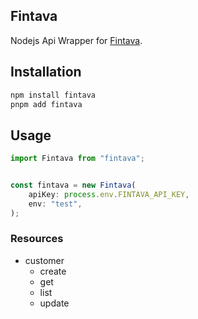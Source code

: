 ## Fintava

Nodejs Api Wrapper for [Fintava](https://fintavapay.com/).

## Installation

```js
npm install fintava
pnpm add fintava
```

## Usage

```ts
import Fintava from "fintava";


const fintava = new Fintava(
    apiKey: process.env.FINTAVA_API_KEY,
    env: "test",
);
```

### Resources

- customer
  - create
  - get
  - list
  - update
